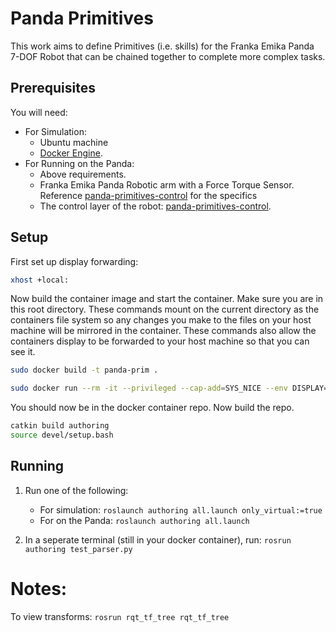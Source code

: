 # Panda Primitives

This work aims to define Primitives (i.e. skills) for the Franka Emika Panda 7-DOF Robot that can be chained together to complete more complex tasks.

## Prerequisites
You will need:
* For Simulation:
    * Ubuntu machine
    * [Docker Engine](https://docs.docker.com/engine/install/).
* For Running on the Panda:
    * Above requirements.
    * Franka Emika Panda Robotic arm with a Force Torque Sensor. Reference  [panda-primitives-control](https://github.com/wisc-HCI/panda-primitives-control) for the specifics
    * The control layer of the robot: [panda-primitives-control](https://github.com/wisc-HCI/panda-primitives-control).



## Setup

First set up display forwarding:
```bash
xhost +local:
```
Now  build the container image and start the container. Make sure you are in this root directory. These commands mount on the current directory as the containers file system so any changes you make to the files on your host machine will be mirrored in the container. These commands also allow the containers display to be forwarded to your host machine so that you can see it.
```bash
sudo docker build -t panda-prim .

sudo docker run --rm -it --privileged --cap-add=SYS_NICE --env DISPLAY=$DISPLAY -v /tmp/.X11-unix:/tmp/.X11-unix -v $(pwd):/workspace --net=host panda-prim
```

You should now be in the docker container repo. Now build the repo.
```bash
catkin build authoring
source devel/setup.bash
```

## Running

1. Run one of the following:
    * For simulation: `roslaunch authoring all.launch only_virtual:=true`
    * For on the Panda: `roslaunch authoring all.launch`

2. In a seperate terminal (still in your docker container), run:
    `rosrun authoring test_parser.py`


# Notes:
To view transforms:
`rosrun rqt_tf_tree rqt_tf_tree`

